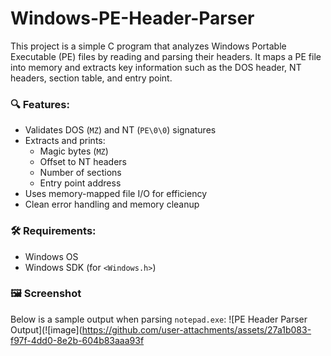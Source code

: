 # Windows-PE-Header-Parser

This project is a simple C program that analyzes Windows Portable Executable (PE) files by reading and parsing their headers. It maps a PE file into memory and extracts key information such as the DOS header, NT headers, section table, and entry point.

### 🔍 Features:
- Validates DOS (`MZ`) and NT (`PE\0\0`) signatures
- Extracts and prints:
  - Magic bytes (`MZ`)
  - Offset to NT headers
  - Number of sections
  - Entry point address
- Uses memory-mapped file I/O for efficiency
- Clean error handling and memory cleanup

### 🛠️ Requirements:
- Windows OS
- Windows SDK (for `<Windows.h>`)

### 🖼️ Screenshot
Below is a sample output when parsing `notepad.exe`:
![PE Header Parser Output](![image](https://github.com/user-attachments/assets/27a1b083-f97f-4dd0-8e2b-604b83aaa93f
